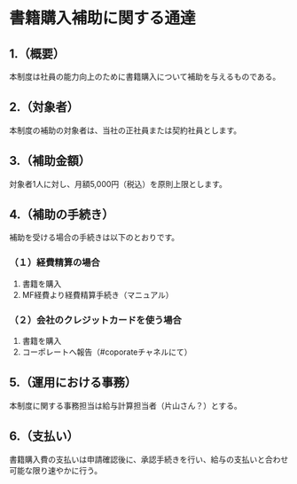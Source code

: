 # 書籍購入補助に関する通達
## 1.（概要）
本制度は社員の能力向上のために書籍購入について補助を与えるものである。

## 2.（対象者）
本制度の補助の対象者は、当社の正社員または契約社員とします。

## 3.（補助金額）
対象者1人に対し、月額5,000円（税込）を原則上限とします。

## 4.（補助の手続き）
補助を受ける場合の手続きは以下のとおりです。

### （１）経費精算の場合
1. 書籍を購入
2. MF経費より経費精算手続き（マニュアル）

### （２）会社のクレジットカードを使う場合
1. 書籍を購入
2. コーポレートへ報告（#coporateチャネルにて）

## 5.（運用における事務）
本制度に関する事務担当は給与計算担当者（片山さん？）とする。

## 6.（支払い）
書籍購入費の支払いは申請確認後に、承認手続きを行い、給与の支払いと合わせ可能な限り速やかに行う。
